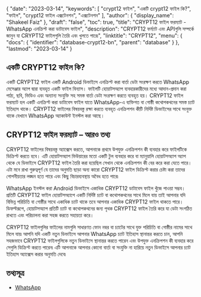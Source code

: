 {
  "date": "2023-03-14",
  "keywords": [
"crypt12 ফাইল",
"একটি crypt12 ফাইল কি?",
"ফাইল",
"crypt12 ফাইল এক্সটেনশন",
"এক্সটেনশন"
],
  "author": {
    "display_name": "Shakeel Faiz"
},
  "draft": "false",
  "toc": true,
  "title": "CRYPT12 ফাইল ফরম্যাট - WhatsApp এনক্রিপ্ট করা ডাটাবেস ফাইল",
  "description": "CRYPT12 ফর্ম্যাট এবং APIগুলি সম্পর্কে জানুন যা CRYPT12 ফাইলগুলি তৈরি এবং খুলতে পারে৷",
  "linktitle": "CRYPT12",
  "menu": {
    "docs": {
      "identifier": "database-crypt12-bn",
      "parent": "database"
}
},
  "lastmod": "2023-03-14"
}

## একটি CRYPT12 ফাইল কি?

একটি CRYPT12 ফাইল একটি Android ডিভাইসে এনক্রিপ্ট করা বার্তা ডেটা সংরক্ষণ করতে WhatsApp মেসেঞ্জার অ্যাপ দ্বারা ব্যবহৃত একটি ফাইল বিন্যাস। ফাইলটি হোয়াটসঅ্যাপ ব্যবহারকারীদের মধ্যে আদান-প্রদান করা পাঠ্য, ছবি, ভিডিও এবং অন্যান্য সংযুক্তি সহ সমস্ত বার্তা ডেটা সংরক্ষণ করতে ব্যবহৃত হয়। CRYPT12 ফাইল ফরম্যাট হল একটি এনক্রিপ্ট করা ডাটাবেস ফাইল যাতে WhatsApp-এ ব্যক্তিগত বা গোষ্ঠী কথোপকথনের সমস্ত চ্যাট ইতিহাস থাকে। CRYPT12 ফাইলের বিষয়বস্তু রক্ষা করতে ব্যবহৃত এনক্রিপশন কীটি নির্দিষ্ট ডিভাইসের সাথে সংযুক্ত থাকে যেখানে WhatsApp অ্যাকাউন্ট ইনস্টল করা আছে।

## CRYPT12 ফাইল ফরম্যাট – আরও তথ্য

CRYPT12 ফাইলের বিষয়বস্তু অ্যাক্সেস করতে, আপনাকে প্রথমে উপযুক্ত এনক্রিপশন কী ব্যবহার করে ফাইলটিকে ডিক্রিপ্ট করতে হবে। এটি হোয়াটসঅ্যাপ ভিউয়ারের মতো একটি টুল ব্যবহার করে বা ম্যানুয়ালি হোয়াটসঅ্যাপ অ্যাপ থেকে যে ডিভাইসে CRYPT12 ফাইল তৈরি করা হয়েছিল সেখান থেকে এনক্রিপশন কী বের করে করা যেতে পারে। এটা মনে রাখা গুরুত্বপূর্ণ যে তাদের অনুমতি ছাড়া অন্য কারো CRYPT12 ফাইল ডিক্রিপ্ট করার চেষ্টা করা তাদের গোপনীয়তার লঙ্ঘন হতে পারে এবং কিছু বিচারব্যবস্থায় অবৈধ হতে পারে৷

WhatsApp ইনস্টল করা Android ডিভাইসে একাধিক CRYPT12 ডাটাবেস ফাইল খুঁজে পাওয়া সম্ভব। প্রতিটি CRYPT12 ফাইল হোয়াটসঅ্যাপে একটি নির্দিষ্ট চ্যাট বা কথোপকথনের সাথে মিলে যায় তাই আপনার যদি বিভিন্ন পরিচিতি বা গোষ্ঠীর সাথে একাধিক চ্যাট থাকে তবে আপনার একাধিক CRYPT12 ফাইল থাকতে পারে। ডিফল্টরূপে, হোয়াটসঅ্যাপ প্রতিটি চ্যাট বা কথোপকথনের জন্য পৃথক CRYPT12 ফাইল তৈরি করে যা ডেটা সংগঠিত রাখতে এবং পরিচালনা করা সহজ করতে সহায়তা করে।

CRYPT12 ফাইলগুলির ফাইলের নামগুলি সাধারণত ফোন নম্বর বা চ্যাটের সাথে যুক্ত পরিচিতি বা গোষ্ঠীর নামের সাথে মিলে যায়৷ আপনি যদি একটি নতুন ডিভাইসে আপনার WhatsApp চ্যাট ইতিহাস স্থানান্তর করতে চান, আপনি সহজভাবে CRYPT12 ফাইলগুলিকে নতুন ডিভাইসে স্থানান্তর করতে পারেন এবং উপযুক্ত এনক্রিপশন কী ব্যবহার করে সেগুলি ডিক্রিপ্ট করতে পারেন৷ এটি আপনাকে আপনার কোনো বার্তা বা সংযুক্তি না হারিয়ে নতুন ডিভাইসে আপনার চ্যাট ইতিহাস অ্যাক্সেস করার অনুমতি দেবে৷

## তথ্যসূত্র
* [WhatsApp](https://en.wikipedia.org/wiki/WhatsApp)



